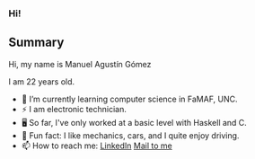 ### Hi!

## Summary

Hi, my name is Manuel Agustín Gómez

I am 22 years old.

- 🌱 I’m currently learning computer science in FaMAF, UNC. 
- ⚡ I am electronic technician.
- 🖥️ So far, I've only worked at a basic level with Haskell and C.
- 🚗 Fun fact: I like mechanics, cars, and I quite enjoy driving.
- 📫 How to reach me: [LinkedIn](https://www.linkedin.com/in/manug179/) [Mail to me](mailto:manuel.agustin.gomez@mi.unc.edu.ar)


<!--
En español para los curiosos 😄
Hola!!
-->
